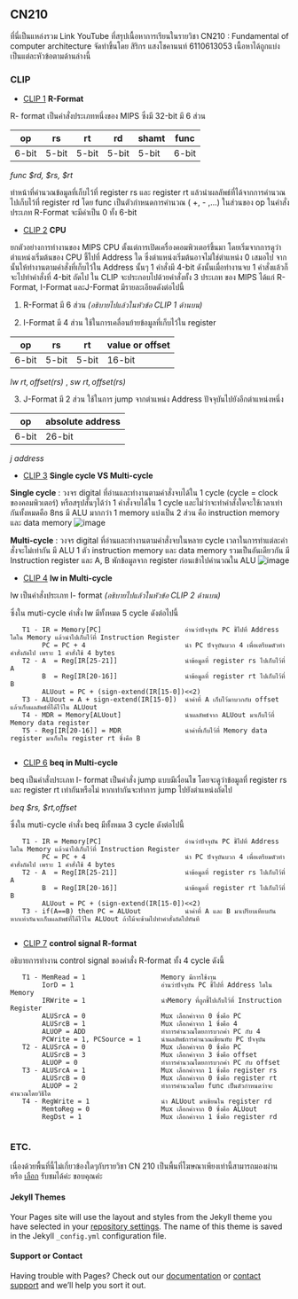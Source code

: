 ## **CN210**

ที่นี่เป็นแหล่งรวม Link YouTube ที่สรุปเนื้อหาการเรียนในรายวิชา CN210 : Fundamental of computer architecture จัดทำขึ้นโดย สิริกร แสงโชคานนท์ 6110613053  เนื้อหาได้ถูกแบ่งเป็นแต่ละหัวข้อตามด้านล่างนี้


### CLIP

* [CLIP 1](https://youtu.be/4FirKjjTNqQ) **R-Format**

R- format เป็นคำสั่งประเภทหนึ่งของ MIPS ซึ่งมี 32-bit มี 6 ส่วน

|op | rs | rt | rd | shamt | func |
|---|---|---|---|---|---|
|6-bit|5-bit|5-bit|5-bit|5-bit|6-bit|

   
*func $rd, $rs, $rt*
   
ทำหน้าที่คำนวณข้อมูลที่เก็บไว้ที่ register rs และ register rt แล้วนำผลลัพธ์ที่ได้จากการคำนวณไปเก็บไว้ที่ register rd โดย func เป็นตัวกำหนดการคำนวณ ( +, - ,...) ในส่วนของ op ในคำสั่งประเภท R-Format จะมีค่าเป็น 0 ทั้ง 6-bit


* [CLIP 2](https://youtu.be/baCNeNydnZY) **CPU**

ยกตัวอย่างการทำงานของ MIPS CPU ตั้งแต่การเปิดเครื่องคอมพิวเตอร์ขึ้นมา โดยเริ่มจากการดูว่าตำแหน่งเริ่มต้นของ CPU ชี้ไปที่ Address ใด ซึ่งตำแหน่งเริ่มต้นอาจไม่ใช่ตำแหน่ง 0 เสมอไป จากนั้นให้ทำงานตามคำสั่งที่เก็บไว้ใน Address นั้นๆ 1 คำสั่งมี 4-bit ดังนั้นเมื่อทำงานจบ 1 คำสั่งแล้วก็จะไปทำคำสั่งที่ 4-bit ถัดไป ใน CLIP จะประกอบไปด้วยคำสั่งทั้ง 3 ประเภท ของ MIPS ได้แก่ R-Format, I-Format และJ-Format มีรายละเอียดดังต่อไปนี้ 

   1. R-Format มี 6 ส่วน *(อธิบายไปแล้วในหัวข้อ CLIP 1 ด้านบน)*
      
   2. I-Format มี 4 ส่วน ใช้ในการเคลื่อนย้ายข้อมูลที่เก็บไว้ใน register
   
|op | rs | rt | value or offset |
|---|---|---|---|
|6-bit|5-bit|5-bit|16-bit|

*lw $rt, offset($rs)* , *sw $rt, offset($rs)*

   3. J-Format มี 2 ส่วน ใช้ในการ jump จากตำแหน่ง Address ปัจจุบันไปยังอีกตำแหน่งหนึ่ง
   
|op | absolute address |
|---|---|
|6-bit|26-bit|

*j address*

* [CLIP 3](https://youtu.be/vtOKFp1MgOQ) **Single cycle VS Multi-cycle**

**Single cycle** : วงจร digital ที่อ่านและทำงานตามคำสั่งจบได้ใน 1 cycle (cycle = clock ของคอมพิวเตอร์) หรือสรุปสั้นๆได้ว่า 1 คำสั่งจบได้ใน 1 cycle และไม่ว่าจะทำคำสั่งใดจะใช้เวลาเท่ากันทั้งหมดคือ 8ns มี ALU มากกว่า 1 memory แบ่งเป็น 2 ส่วน คือ instruction memory และ data memory
![image](https://i.stack.imgur.com/vCvw1.png)

**Multi-cycle**  : วงจร digital ที่อ่านและทำงานตามคำสั่งจบในหลาย cycle เวลาในการทำแต่ละคำสั่งจะไม่เท่ากัน มี ALU 1 ตัว  instruction memory และ data memory รวมเป็นอันเดียวกัน มี Instruction register และ A, B พักข้อมูลจาก register ก่อนเข้าไปคำนวณใน ALU
![image](https://i.imgur.com/mWXHWpT.png)

* [CLIP 4](https://youtu.be/4qoSZZjcNaI) **lw in Multi-cycle**

lw เป็นคำสั่งประเภท I- format *(อธิบายไปแล้วในหัวข้อ CLIP 2 ด้านบน)*

ซึ่งใน muti-cycle คำสั่ง lw มีทั้งหมด 5 cycle ดังต่อไปนี้
```
   T1 - IR = Memory[PC]                     อ่านว่าปัจจุบัน PC ชี้ไปที่ Address ใดใน Memory แล้วนำไปเก็บไว้ที่ Instruction Register 
        PC = PC + 4                         นำ PC ปัจจุบันบวก 4 เพื่อเตรียมตัวทำคำสั่งถัดไป เพราะ 1 คำสั่งใช้ 4 bytes 
   T2 - A  = Reg[IR[25-21]]                 นำข้อมูลที่ register rs ไปเก็บไว้ที่ A
        B  = Reg[IR[20-16]]                 นำข้อมูลที่ register rt ไปเก็บไว้ที่ B
        ALUout = PC + (sign-extend(IR[15-0])<<2)  
   T3 - ALUout = A + sign-extend(IR[15-0])  นำค่าที่ A เก็บไว้มาบวกกับ offset แล้วเก็บผลลัพธ์ที่ได้ไว้ใน ALUout
   T4 - MDR = Memory[ALUout]                นำผลลัพธ์จาก ALUout มาเก็บไว้ที่ Memory data register
   T5 - Reg[IR[20-16]] = MDR                นำค่าที่เก็บไว้ที่ Memory data register มาเก็บใน register rt ซึ่งคือ B
   
```

* [CLIP 6](https://youtu.be/2WN31O6TdE4) **beq in Multi-cycle**

beq เป็นคำสั่งประเภท I- format เป็นคำสั่ง jump แบบมีเงื่อนไข โดยจะดูว่าข้อมูลที่ register rs และ register rt เท่ากันหรือไม่ หากเท่ากันจะทำการ jump ไปยังตำแหน่งถัดไป

*beq $rs, $rt,offset*

ซึ่งใน muti-cycle คำสั่ง beq มีทั้งหมด 3 cycle ดังต่อไปนี้
```
   T1 - IR = Memory[PC]                     อ่านว่าปัจจุบัน PC ชี้ไปที่ Address ใดใน Memory แล้วนำไปเก็บไว้ที่ Instruction Register 
        PC = PC + 4                         นำ PC ปัจจุบันบวก 4 เพื่อเตรียมตัวทำคำสั่งถัดไป เพราะ 1 คำสั่งใช้ 4 bytes 
   T2 - A  = Reg[IR[25-21]]                 นำข้อมูลที่ register rs ไปเก็บไว้ที่ A
        B  = Reg[IR[20-16]]                 นำข้อมูลที่ register rt ไปเก็บไว้ที่ B
        ALUout = PC + (sign-extend(IR[15-0])<<2)  
   T3 - if(A==B) then PC = ALUout           นำค่าที่ A และ B มาเปรียบเทียบกัน หากเท่ากันจะเก็บผลลัพธ์ที่ได้ไว้ใน ALUout ถ้าไม้จะข้ามไปทำคำสั่งถัดไปทันที
   
```

* [CLIP 7](https://youtu.be/kUeTkPxn3ps) **control signal R-format**

อธิบายการทำงาน control signal ของคำสั่ง R-format ทั้ง 4 cycle ดังนี้ 

```
   T1 - MemRead = 1                   Memory มีการใช้งาน
        IorD = 1                      อ่านว่าปัจจุบัน PC ชี้ไปที่ Address ใดใน Memory
        IRWrite = 1                   นำMemory ที่ถูกชี้ไปเก็บไว้ที่ Instruction Register
        ALUSrcA = 0                   Mux เลือกค่าจาก 0 ซึ่งคือ PC
        ALUSrcB = 1                   Mux เลือกค่าจาก 1 ซึ่งคือ 4
        ALUOP = ADD                   ทำการคำนวณโดยการบวกค่า PC กับ 4
        PCWrite = 1, PCSource = 1     นำผลลัพธ์การคำนวณเขียนทับ PC ปัจจุบัน
   T2 - ALUSrcA = 0                   Mux เลือกค่าจาก 0 ซึ่งคือ PC
        ALUSrcB = 3                   Mux เลือกค่าจาก 3 ซึ่งคือ offset
        ALUOP = 0                     ทำการคำนวณโดยการบวกค่า PC กับ offset
   T3 - ALUSrcA = 1                   Mux เลือกค่าจาก 1 ซึ่งคือ register rs
        ALUSrcB = 0                   Mux เลือกค่าจาก 0 ซึ่งคือ register rt
        ALUOP = 2                     ทำการคำนวณโดย func เป็นตัวกำหนดว่าจะคำนวณโดยวิธีใด
   T4 - RegWrite = 1                  นำ ALUout มาเขียนใน register rd
        MemtoReg = 0                  Mux เลือกค่าจาก 0 ซึ่งคือ ALUout
        RegDst = 1                    Mux เลือกค่าจาก 1 ซึ่งคือ register rd
   
```

### ETC.

เนื่องด้วยพื้นที่นี้ไม่เกี่ยวข้องใดๆกับรายวิชา CN 210 เป็นพื้นที่โฆษณาเพียงเท่านี้สามารถมองผ่าน หรือ [เลือก](https://www.facebook.com/BeautyBlueBell-1515232612116148/) รับชมได้ค่ะ ขอบคุณค่ะ




#### Jekyll Themes

Your Pages site will use the layout and styles from the Jekyll theme you have selected in your [repository settings](https://github.com/SirikornBeauty/CN210-CLIP/settings). The name of this theme is saved in the Jekyll `_config.yml` configuration file.

#### Support or Contact

Having trouble with Pages? Check out our [documentation](https://help.github.com/categories/github-pages-basics/) or [contact support](https://github.com/contact) and we’ll help you sort it out.
